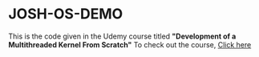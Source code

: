 # JOSH-OS-DEMO
This is the code given in the Udemy course titled **"Development of a Multithreaded Kernel From Scratch"**
To check out the course, [Click here](https://www.udemy.com/course/developing-a-multithreaded-kernel-from-scratch/)
